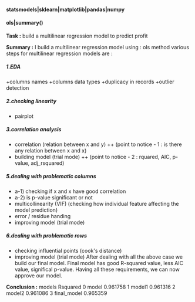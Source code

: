 #### statsmodels|sklearn|matplotlib|pandas|numpy
#### ols|summary()

**Task :** build a multilinear regression model to predict profit

**Summary :** 
I build a multilinear regression model using : ols method
various steps for multilinear regression models are :
##### 1.EDA
+columns names
+columns data types
+duplicacy in records
+outlier detection
##### 2.checking linearity
+ pairplot
##### 3.correlation analysis
+ correlation (relation between x and y)
++ (point to notice - 1 : is there any relation between x and x) 
+ building model (trial mode)
++ (point to notice - 2 : rquared, AIC, p-value, adj_rsquared)
##### 5.dealing with problematic columns 
+ a-1) checking if x and x have good correlation
+ a-2) is p-value significant or not
+ multicollinearity (VIF) (checking how individual feature affecting the model prediction)
+ error / residue handing
+ improving model (trial mode)
##### 6.dealing with problematic rows
+ checking influential points (cook's distance)
+ improving model (trial mode)
After dealing with all the above case we build our final model. Final model has good R-squared value, less AIC value, significal p-value. Having all these requirements, we can now approve our model.

**Conclusion :**
models	Rsquared
0	model	0.961758
1	model1	0.961316
2	model2	0.961086
3	final_model	0.965359
